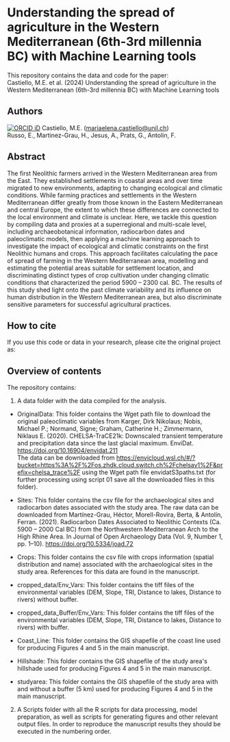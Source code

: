 #  Understanding the spread of agriculture in the Western Mediterranean (6th-3rd millennia BC) with Machine Learning tools

This repository contains the data and code for the paper: <br>
Castiello, M.E. et al. (2024) Understanding the spread of agriculture in the Western Mediterranean (6th-3rd millennia BC) with Machine Learning tools 

## Authors 
[![ORCID iD](https://orcid.org/sites/default/files/images/orcid_16x16.png)](https://orcid.org/0000-0002-0446-1301) Castiello, M.E. (mariaelena.castiello@unil.ch) <br>
Russo, E., Martinez-Grau, H., Jesus, A., Prats, G., Antolin, F.

## Abstract
The first Neolithic farmers arrived in the Western Mediterranean area from the East. They established settlements in coastal areas and over time migrated to new environments, adapting to changing ecological and climatic conditions. While farming practices and settlements in the Western Mediterranean differ greatly from those known in the Eastern Mediterranean and central Europe, the extent to which these differences are connected to the local environment and climate is unclear. Here, we tackle this question by compiling data and proxies at a superregional and multi-scale level, including archaeobotanical information, radiocarbon dates and paleoclimatic models, then applying a machine learning approach to investigate the impact of ecological and climatic constraints on the first Neolithic humans and crops. This approach facilitates calculating the pace of spread of farming in the Western Mediterranean area, modelling and estimating the potential areas suitable for settlement location, and discriminating distinct types of crop cultivation under changing climatic conditions that characterized the period 5900 – 2300 cal. BC. The results of this study shed light onto the past climate variability and its influence on human distribution in the Western Mediterranean area, but also discriminate sensitive parameters for successful agricultural practices.

## How to cite
If you use this code or data in your research, please cite the original project as: <br>

## Overview of contents
The repository contains: <br>

1. A data folder with the data compiled for the analysis. 

- OriginalData:
This folder contains the Wget path file to download the original paleoclimatic variables from Karger, Dirk Nikolaus; Nobis, Michael P.; Normand, Signe; Graham, Catherine H.; Zimmermann, Niklaus E. (2020). CHELSA-TraCE21k: Downscaled transient temperature and precipitation data since the last glacial maximum. EnviDat. https://doi.org/10.16904/envidat.211  
The data can be downloaded from https://envicloud.wsl.ch/#/?bucket=https%3A%2F%2Fos.zhdk.cloud.switch.ch%2Fchelsav1%2F&prefix=chelsa_trace%2F using the Wget path file envidatS3paths.txt (for further processing using script 01 save all the downloaded files in this folder).

- Sites:
This folder contains the csv file for the archaeological sites and radiocarbon dates associated with the study area.
The raw data can be downloaded from Martínez-Grau, Héctor, Morell-Rovira, Berta, & Antolín, Ferran. (2021). Radiocarbon Dates Associated to Neolithic Contexts (Ca. 5900 – 2000 Cal BC) from the Northwestern Mediterranean Arch to the High Rhine Area. In Journal of Open Archaeology Data (Vol. 9, Number 1, pp. 1–10). https://doi.org/10.5334/joad.72 

- Crops:
This folder contains the csv file with crops information (spatial distribution and name) associated with the archaeological sites in the study area. References for this data are found in the manuscript.

- cropped_data/Env_Vars:
This folder contains the tiff files of the environmental variables (DEM, Slope, TRI, Distance to lakes, Distance to rivers) without buffer. 

- cropped_data_Buffer/Env_Vars:
This folder contains the tiff files of the environmental variables (DEM, Slope, TRI, Distance to lakes, Distance to rivers) with buffer. 

- Coast_Line:
This folder contains the GIS shapefile of the coast line used for producing Figures 4 and 5 in the main manuscript.

- Hillshade:
This folder contains the GIS shapefile of the study area's hillshade used for producing Figures 4 and 5 in the main manuscript.

- studyarea:
This folder contains the GIS shapefile of the study area with and without a buffer (5 km) used for producing Figures 4 and 5 in the main manuscript.


2. A Scripts folder with all the R scripts for data processing, model preparation, as well as scripts for generating figures and other relevant output files. In order to reproduce the manuscript results they should be executed in the numbering order. 
